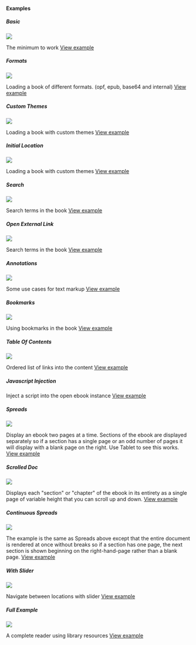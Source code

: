 #### Examples

##### Basic

<img src="./basic.gif">

The minimum to work
[View example](../example-expo/examples/Basic/index.tsx)

##### Formats

<img src="./formats.gif">

Loading a book of different formats. (opf, epub, base64 and internal)
[View example](../example-expo/examples/Formats/index.tsx)

##### Custom Themes

<img src="./custom-themes.gif">

Loading a book with custom themes
[View example](../example-expo/examples/CustomThemes/index.tsx)

##### Initial Location

<img src="./initial-location.gif">

Loading a book with custom themes
[View example](../example-expo/examples/InitialLocation/index.tsx)

##### Search

<img src="./search.gif">

Search terms in the book
[View example](../example-expo/examples/Search/index.tsx)

##### Open External Link

<img src="./open-external-link.gif">

Search terms in the book
[View example](../example-expo/examples/OpenExternalLink/index.tsx)

##### Annotations

<img src="./annotations.gif">

Some use cases for text markup
[View example](../example-expo/examples/Annotations/index.tsx)

##### Bookmarks

<img src="./bookmarks.gif">

Using bookmarks in the book
[View example](../example-expo/examples/Bookmarks/index.tsx)

##### Table Of Contents

<img src="./table-of-contents.gif">

Ordered list of links into the content
[View example](../example-expo/examples/TableOfContents/index.tsx)

##### Javascript Injection

Inject a script into the open ebook instance
[View example](../example-expo/examples/JavascriptInjection/index.tsx)

##### Spreads

<img src="./spreads.gif">

Display an ebook two pages at a time. Sections of the ebook are displayed separately so if a section has a single page or an odd number of pages it will display with a blank page on the right. Use Tablet to see this works.
[View example](../example-expo/examples/Spreads/index.tsx)

##### Scrolled Doc

<img src="./scrolled-doc.gif">

Displays each "section" or "chapter" of the ebook in its entirety as a single page of variable height that you can scroll up and down.
[View example](../example-expo/examples/ScrolledDoc/index.tsx)

##### Continuous Spreads

<img src="./continuous-spreads.gif">

The example is the same as Spreads above except that the entire document is rendered at once without breaks so if a section has one page, the next section is shown beginning on the right-hand-page rather than a blank page.
[View example](../example-expo/examples/ContinuousSpreads/index.tsx)

##### With Slider

<img src="./with-slider.gif">

Navigate between locations with slider
[View example](../example-expo/examples/WithSlider/index.tsx)

##### Full Example

<img src="./full-example.gif">

A complete reader using library resources
[View example](../example-expo/examples/FullExample/index.tsx)
